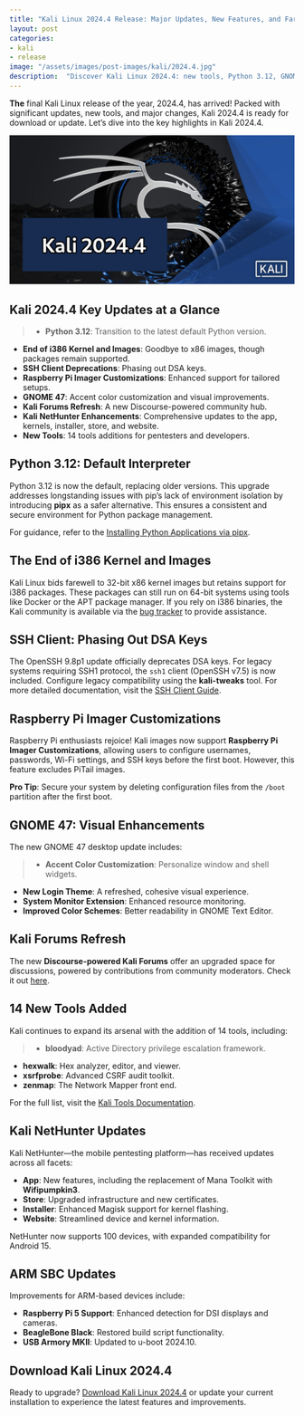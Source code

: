 ```yaml
---
title: "Kali Linux 2024.4 Release: Major Updates, New Features, and Farewell to i386"
layout: post
categories:
- kali
- release
image: "/assets/images/post-images/kali/2024.4.jpg"
description:  "Discover Kali Linux 2024.4: new tools, Python 3.12, GNOME 47, SSH updates, ARM support, and more. Upgrade today for the ultimate pentesting experience!"
---
```


**The** final Kali Linux release of the year, 2024.4, has arrived! Packed with significant updates, new tools, and major changes, Kali 2024.4 is ready for download or update. Let’s dive into the key highlights in Kali 2024.4.

![Kali Linux 2024.4 featured image](/assets/images/post-images/kali/2024.4.jpg)

## Kali 2024.4 Key Updates at a Glance

> - **Python 3.12**: Transition to the latest default Python version.
- **End of i386 Kernel and Images**: Goodbye to x86 images, though packages remain supported.
- **SSH Client Deprecations**: Phasing out DSA keys.
- **Raspberry Pi Imager Customizations**: Enhanced support for tailored setups.
- **GNOME 47**: Accent color customization and visual improvements.
- **Kali Forums Refresh**: A new Discourse-powered community hub.
- **Kali NetHunter Enhancements**: Comprehensive updates to the app, kernels, installer, store, and website.
- **New Tools**: 14 tools additions for pentesters and developers.


## Python 3.12: Default Interpreter

Python 3.12 is now the default, replacing older versions. This upgrade addresses longstanding issues with pip’s lack of environment isolation by introducing **pipx** as a safer alternative. This ensures a consistent and secure environment for Python package management.

For guidance, refer to the [Installing Python Applications via pipx](https://www.kali.org/docs).


## The End of i386 Kernel and Images

Kali Linux bids farewell to 32-bit x86 kernel images but retains support for i386 packages. These packages can still run on 64-bit systems using tools like Docker or the APT package manager. If you rely on i386 binaries, the Kali community is available via the [bug tracker](https://bugs.kali.org) to provide assistance.


## SSH Client: Phasing Out DSA Keys

The OpenSSH 9.8p1 update officially deprecates DSA keys. For legacy systems requiring SSH1 protocol, the `ssh1` client (OpenSSH v7.5) is now included. Configure legacy compatibility using the **kali-tweaks** tool. For more detailed documentation, visit the [SSH Client Guide](https://www.kali.org/docs/ssh).


## Raspberry Pi Imager Customizations

Raspberry Pi enthusiasts rejoice! Kali images now support **Raspberry Pi Imager Customizations**, allowing users to configure usernames, passwords, Wi-Fi settings, and SSH keys before the first boot. However, this feature excludes PiTail images.

**Pro Tip**: Secure your system by deleting configuration files from the `/boot` partition after the first boot.


## GNOME 47: Visual Enhancements

The new GNOME 47 desktop update includes:

> - **Accent Color Customization**: Personalize window and shell widgets.
- **New Login Theme**: A refreshed, cohesive visual experience.
- **System Monitor Extension**: Enhanced resource monitoring.
- **Improved Color Schemes**: Better readability in GNOME Text Editor.


## Kali Forums Refresh

The new **Discourse-powered Kali Forums** offer an upgraded space for discussions, powered by contributions from community moderators. Check it out [here](https://forums.kali.org).


## 14 New Tools Added

Kali continues to expand its arsenal with the addition of 14 tools, including:

> - **bloodyad**: Active Directory privilege escalation framework.
- **hexwalk**: Hex analyzer, editor, and viewer.
- **xsrfprobe**: Advanced CSRF audit toolkit.
- **zenmap**: The Network Mapper front end.

For the full list, visit the [Kali Tools Documentation](https://tools.kali.org).


## Kali NetHunter Updates

Kali NetHunter—the mobile pentesting platform—has received updates across all facets:

- **App**: New features, including the replacement of Mana Toolkit with **Wifipumpkin3**.
- **Store**: Upgraded infrastructure and new certificates.
- **Installer**: Enhanced Magisk support for kernel flashing.
- **Website**: Streamlined device and kernel information.

NetHunter now supports 100 devices, with expanded compatibility for Android 15.


## ARM SBC Updates

Improvements for ARM-based devices include:

- **Raspberry Pi 5 Support**: Enhanced detection for DSI displays and cameras.
- **BeagleBone Black**: Restored build script functionality.
- **USB Armory MKII**: Updated to u-boot 2024.10.


## Download Kali Linux 2024.4

Ready to upgrade? [Download Kali Linux 2024.4](https://www.kali.org/get-kali) or update your current installation to experience the latest features and improvements.
